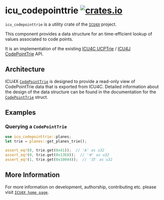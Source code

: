 # icu_codepointtrie [![crates.io](https://img.shields.io/crates/v/icu_codepointtrie)](https://crates.io/crates/icu_codepointtrie)

`icu_codepointtrie` is a utility crate of the [`ICU4X`] project.

This component provides a data structure for an time-efficient lookup of values
associated to code points.

It is an implementation of the existing [ICU4C UCPTrie](https://unicode-org.github.io/icu-docs/apidoc/released/icu4c/ucptrie_8h.html)
/ [ICU4J CodePointTrie](https://unicode-org.github.io/icu-docs/apidoc/dev/icu4j/) API.

## Architecture

ICU4X [`CodePointTrie`](crate::codepointtrie::CodePointTrie) is designed to provide a read-only view of CodePointTrie data that is exported
from ICU4C. Detailed information about the design of the data structure can be found in the documentation
for the [`CodePointTrie`](crate::codepointtrie::CodePointTrie) struct.

## Examples

### Querying a `CodePointTrie`

```rust
use icu_codepointtrie::planes;
let trie = planes::get_planes_trie();

assert_eq!(0, trie.get(0x41));  // 'A' as u32
assert_eq!(0, trie.get(0x13E0));  // 'Ꮰ' as u32
assert_eq!(1, trie.get(0x10044));  // '𐁄' as u32
```

[`ICU4X`]: ../icu/index.html

## More Information

For more information on development, authorship, contributing etc. please visit [`ICU4X home page`](https://github.com/unicode-org/icu4x).
